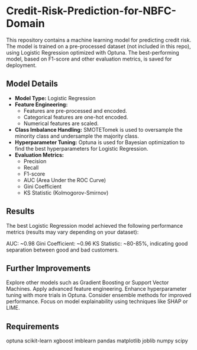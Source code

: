 # Credit-Risk-Prediction-for-NBFC-Domain

This repository contains a machine learning model for predicting credit risk. The model is trained on a pre-processed dataset (not included in this repo), using Logistic Regression optimized with Optuna. The best-performing model, based on F1-score and other evaluation metrics, is saved for deployment.

## Model Details

- **Model Type:** Logistic Regression
- **Feature Engineering:**
  - Features are pre-processed and encoded.
  - Categorical features are one-hot encoded.
  - Numerical features are scaled.
- **Class Imbalance Handling:** SMOTETomek is used to oversample the minority class and undersample the majority class.
- **Hyperparameter Tuning:** Optuna is used for Bayesian optimization to find the best hyperparameters for Logistic Regression.
- **Evaluation Metrics:**
  - Precision
  - Recall
  - F1-score
  - AUC (Area Under the ROC Curve)
  - Gini Coefficient
  - KS Statistic (Kolmogorov-Smirnov)
  
## Results

The best Logistic Regression model achieved the following performance metrics (results may vary depending on your dataset):

AUC: ~0.98
Gini Coefficient: ~0.96
KS Statistic: ~80-85%, indicating good separation between good and bad customers.


## Further Improvements 

Explore other models such as Gradient Boosting or Support Vector Machines.
Apply advanced feature engineering.
Enhance hyperparameter tuning with more trials in Optuna.
Consider ensemble methods for improved performance.
Focus on model explainability using techniques like SHAP or LIME.


## Requirements
optuna
scikit-learn
xgboost
imblearn
pandas
matplotlib
joblib
numpy
scipy
